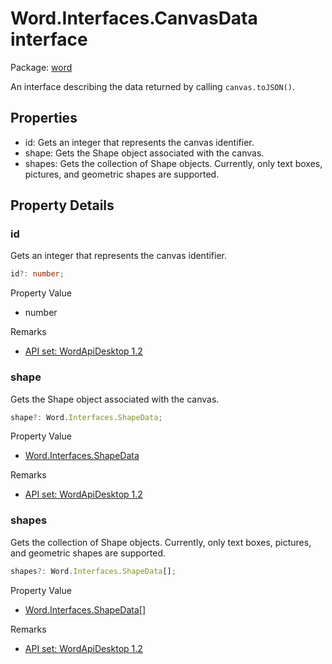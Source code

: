 # Word.Interfaces.CanvasData interface

Package: [word](/en-us/javascript/api/word)

An interface describing the data returned by calling `canvas.toJSON()`.

## Properties

- id: Gets an integer that represents the canvas identifier.
- shape: Gets the Shape object associated with the canvas.
- shapes: Gets the collection of Shape objects. Currently, only text boxes, pictures, and geometric shapes are supported.

## Property Details

### id

Gets an integer that represents the canvas identifier.

```typescript
id?: number;
```

Property Value
- number

Remarks
- [API set: WordApiDesktop 1.2](/en-us/javascript/api/requirement-sets/word/word-api-requirement-sets)

### shape

Gets the Shape object associated with the canvas.

```typescript
shape?: Word.Interfaces.ShapeData;
```

Property Value
- [Word.Interfaces.ShapeData](/en-us/javascript/api/word/word.interfaces.shapedata)

Remarks
- [API set: WordApiDesktop 1.2](/en-us/javascript/api/requirement-sets/word/word-api-requirement-sets)

### shapes

Gets the collection of Shape objects. Currently, only text boxes, pictures, and geometric shapes are supported.

```typescript
shapes?: Word.Interfaces.ShapeData[];
```

Property Value
- [Word.Interfaces.ShapeData](/en-us/javascript/api/word/word.interfaces.shapedata)[]

Remarks
- [API set: WordApiDesktop 1.2](/en-us/javascript/api/requirement-sets/word/word-api-requirement-sets)